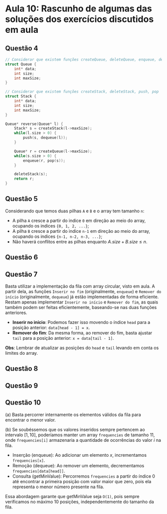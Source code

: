 # Aula 10: Rascunho de algumas das soluções dos exercícios discutidos em aula

## Questão 4

```cpp
// Considerar que existem funções createQueue, deleteQueue, enqueue, dequeue
struct Queue {
    int* data;
    int size;
    int maxSize;
}

// Considerar que existem funções createStack, deleteStack, push, pop
struct Stack {
    int* data;
    int size;
    int maxSize;
}

Queue* reverse(Queue* l) {
    Stack* s = createStack(l->maxSize);
    while(l.size > 0) {
        push(s, dequeue(l));
    }

    Queue* r = createQueue(l->maxSize);
    while(s.size > 0) {
        enqueue(r, pop(s));
    }

    deleteStack(s);
    return r;
}
```

## Questão 5

Considerando que temos duas pilhas `A` e `B` e o array tem tamanho `n`:
* A pilha `A` cresce a partir do indice `0` em direção ao meio do array, ocupando os indices `{0, 1, 2, ...}`;
* A pilha `B` cresce a partir do indice `n-1` em direção ao meio do array, ocupando os indices `{n-1, n-2, n-3, ...}`;
* Não haverá conflitos entre as pilhas enquanto $A.size +  B.size \le n$.

## Questão 6

## Questão 7

Basta utilizar a implementação da fila com array circular, visto em aula.
A partir dela, as funções `Inserir no fim` (originalmente, `enqueue`) e `Remover do início` (originalmente, `dequeue`) já estão implementadas de forma eficiente.
Restam apenas implementar `Inserir no início` e `Remover do fim`, as quais também podem ser feitas eficientemente, baseando-se nas duas funções anteriores.

* **Inserir no início**:
Podemos fazer isso movendo o índice `head` para a posição anterior: `data[head - 1] = x`.
* **Remover do fim**:
Da mesma forma, ao remover do fim, basta ajustar `tail` para a posição anterior: `x = data[tail - 1]`.

**Obs**: Lembrar de atualizar as posições do `head` e `tail` levando em conta os limites do array.

## Questão 8

## Questão 9

## Questão 10

(a)
Basta percorrer internamente os elementos válidos da fila para encontrar o menor valor.

(b) 
Se soubéssemos que os valores inseridos sempre pertencem ao intervalo $[1,10]$, poderíamos manter um array `frequencies` de tamanho 11, onde `frequencies[i]` armazenaria a quantidade de ocorrências do valor $i$ na fila.

* Inserção (enqueue): Ao adicionar um elemento $x$, incrementamos `frequencies[x]`.
* Remoção (dequeue): Ao remover um elemento, decrementamos `frequencies[data[head]]`.
* Consulta (getMinValue): Percorremos `frequencies` a partir do índice $0$ até encontrar a primeira posição com valor maior que zero, pois ela representa o menor número presente na fila.

Essa abordagem garante que getMinValue seja `O(1)`, pois sempre verificamos no máximo $10$ posições, independentemente do tamanho da fila.